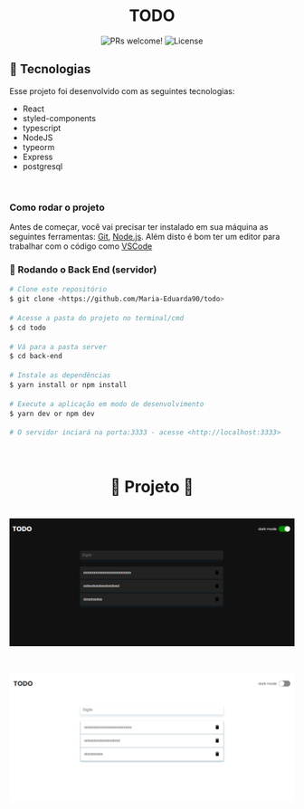 <h1 align="center">
  TODO
</h1>

<p align="center">
 <img src="https://img.shields.io/static/v1?label=PRs&message=welcome&color=49AA26&labelColor=000000" alt="PRs welcome!" />

  <img alt="License" src="https://img.shields.io/static/v1?label=license&message=MIT&color=49AA26&labelColor=000000">
</p>

## 🚀 Tecnologias

Esse projeto foi desenvolvido com as seguintes tecnologias:

- React
- styled-components
- typescript
- NodeJS
- typeorm
- Express
- postgresql

</br>

### Como rodar o projeto

Antes de começar, você vai precisar ter instalado em sua máquina as seguintes ferramentas:
[Git](https://git-scm.com), [Node.js](https://nodejs.org/en/). 
Além disto é bom ter um editor para trabalhar com o código como [VSCode](https://code.visualstudio.com/)

### 🎲 Rodando o Back End (servidor)

```bash
# Clone este repositório
$ git clone <https://github.com/Maria-Eduarda90/todo>

# Acesse a pasta do projeto no terminal/cmd
$ cd todo

# Vá para a pasta server
$ cd back-end

# Instale as dependências
$ yarn install or npm install

# Execute a aplicação em modo de desenvolvimento
$ yarn dev or npm dev

# O servidor inciará na porta:3333 - acesse <http://localhost:3333>
```

</br>

<h1 align="center"> 
	🚧 Projeto 🚧
</h1>

<h1 align="center">
  <img alt="NextLevelWeek" title="#NextLevelWeek" src="./front-end/src/assets/dark.png" />
</h1>
<h1 align="center">
  <img alt="NextLevelWeek" title="#NextLevelWeek" src="./front-end/src/assets/white.png" />
</h1>